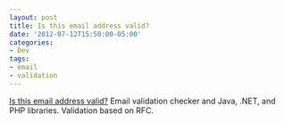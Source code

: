 ```yaml
---
layout: post
title: Is this email address valid?
date: '2012-07-12T15:50:00-05:00'
categories:
- Dev
tags:
- email
- validation
---
```

[Is this email address valid?](http://isemail.info/about)
Email validation checker and Java, .NET, and PHP libraries.
Validation based on RFC.
